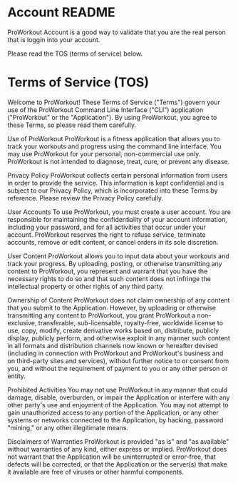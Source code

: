 # Account README

ProWorkout Account is a good way to validate that you are the real person that is loggin into your account.

Please read the TOS (terms of service) below.


# Terms of Service (TOS)

Welcome to ProWorkout! These Terms of Service ("Terms") govern your use of the ProWorkout Command Line Interface ("CLI") application ("ProWorkout" or the "Application"). By using ProWorkout, you agree to these Terms, so please read them carefully.

Use of ProWorkout
ProWorkout is a fitness application that allows you to track your workouts and progress using the command line interface. You may use ProWorkout for your personal, non-commercial use only. ProWorkout is not intended to diagnose, treat, cure, or prevent any disease.

Privacy Policy
ProWorkout collects certain personal information from users in order to provide the service. This information is kept confidential and is subject to our Privacy Policy, which is incorporated into these Terms by reference. Please review the Privacy Policy carefully.

User Accounts
To use ProWorkout, you must create a user account. You are responsible for maintaining the confidentiality of your account information, including your password, and for all activities that occur under your account. ProWorkout reserves the right to refuse service, terminate accounts, remove or edit content, or cancel orders in its sole discretion.

User Content
ProWorkout allows you to input data about your workouts and track your progress. By uploading, posting, or otherwise transmitting any content to ProWorkout, you represent and warrant that you have the necessary rights to do so and that such content does not infringe the intellectual property or other rights of any third party.

Ownership of Content
ProWorkout does not claim ownership of any content that you submit to the Application. However, by uploading or otherwise transmitting any content to ProWorkout, you grant ProWorkout a non-exclusive, transferable, sub-licensable, royalty-free, worldwide license to use, copy, modify, create derivative works based on, distribute, publicly display, publicly perform, and otherwise exploit in any manner such content in all formats and distribution channels now known or hereafter devised (including in connection with ProWorkout and ProWorkout's business and on third-party sites and services), without further notice to or consent from you, and without the requirement of payment to you or any other person or entity.

Prohibited Activities
You may not use ProWorkout in any manner that could damage, disable, overburden, or impair the Application or interfere with any other party's use and enjoyment of the Application. You may not attempt to gain unauthorized access to any portion of the Application, or any other systems or networks connected to the Application, by hacking, password "mining," or any other illegitimate means.

Disclaimers of Warranties
ProWorkout is provided "as is" and "as available" without warranties of any kind, either express or implied. ProWorkout does not warrant that the Application will be uninterrupted or error-free, that defects will be corrected, or that the Application or the server(s) that make it available are free of viruses or other harmful components.

